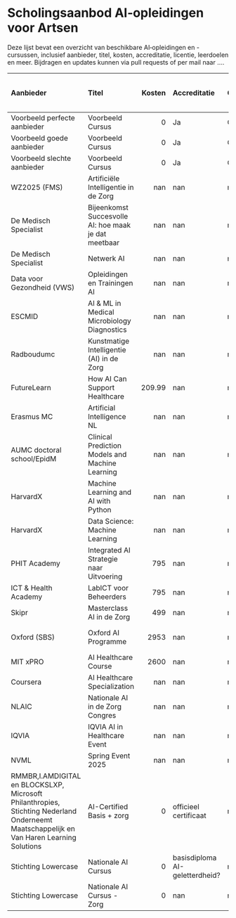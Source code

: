 # Scholingsaanbod AI‑opleidingen voor Artsen

Deze lijst bevat een overzicht van beschikbare AI‑opleidingen en -cursussen, inclusief aanbieder, titel, kosten, accreditatie, licentie, leerdoelen en meer. Bijdragen en updates kunnen via pull requests of per mail naar ....

| Aanbieder                                                                                                                                | Titel                                                |   Kosten | Accreditatie                   | Opensource/Gesloten   | Competenties                                 |   Kennis & Vaardigheden (%) |   Toepassen & Implementeren (%) |   Ethiek, Wetgeving & Samenwerking (%) | Link                                                                                                                  |
|:-----------------------------------------------------------------------------------------------------------------------------------------|:-----------------------------------------------------|---------:|:-------------------------------|:----------------------|:---------------------------------------------|----------------------------:|--------------------------------:|---------------------------------------:|:----------------------------------------------------------------------------------------------------------------------|
| Voorbeeld perfecte aanbieder                                                                                                             | Voorbeeld Cursus                                     |     0    | Ja                             | Open                  | 1,2,3,4,5,6,7,8,9,10,11,12,13,14,15,16,17,18 |                           1 |                        1        |                                    1   | voorbeeld                                                                                                             |
| Voorbeeld goede aanbieder                                                                                                                | Voorbeeld Cursus                                     |     0    | Ja                             | Open                  | 1,2,5,6,7,8,9,10,,13,14,                     |                           1 |                        0.714286 |                                    0.4 | voorbeeld                                                                                                             |
| Voorbeeld slechte aanbieder                                                                                                              | Voorbeeld Cursus                                     |     0    | Ja                             | Open                  | 0,13,14,15                                   |                           0 |                        0        |                                    0.6 | voorbeeld                                                                                                             |
| WZ2025 (FMS)                                                                                                                             | Artificiële Intelligentie in de Zorg                 |   nan    | nan                            | nan                   | nan                                          |                         nan |                      nan        |                                  nan   | https://www.wz2025.nl/2021/11/06/artificiele-intelligentie-in-de-zorg/                                                |
| De Medisch Specialist                                                                                                                    | Bijeenkomst Succesvolle AI: hoe maak je dat meetbaar |   nan    | nan                            | nan                   | nan                                          |                         nan |                      nan        |                                  nan   | https://demedischspecialist.nl/agenda/bijeenkomst-succesvolle-ai-hoe-maak-je-dat-meetbaar                             |
| De Medisch Specialist                                                                                                                    | Netwerk AI                                           |   nan    | nan                            | nan                   | nan                                          |                         nan |                      nan        |                                  nan   | https://demedischspecialist.nl/nieuwsoverzicht/nieuws/netwerk-ai-nooitmeertikken                                      |
| Data voor Gezondheid (VWS)                                                                                                               | Opleidingen en Trainingen AI                         |   nan    | nan                            | nan                   | nan                                          |                         nan |                      nan        |                                  nan   | https://www.datavoorgezondheid.nl/ai/opleidingen-en-trainingen                                                        |
| ESCMID                                                                                                                                   | AI & ML in Medical Microbiology Diagnostics          |   nan    | nan                            | nan                   | nan                                          |                         nan |                      nan        |                                  nan   | https://www.escmid.org/event-detail/artificial-intelligence-and-machine-learning-in-medical-microbiology-diagnostics/ |
| Radboudumc                                                                                                                               | Kunstmatige Intelligentie (AI) in de Zorg            |   nan    | nan                            | nan                   | nan                                          |                         nan |                      nan        |                                  nan   | https://www.radboudumc.nl/over-het-radboudumc/strategie/themas/kunstmatige-intelligentie-ai-in-de-zorg                |
| FutureLearn                                                                                                                              | How AI Can Support Healthcare                        |   209.99 | nan                            | nan                   | nan                                          |                         nan |                      nan        |                                  nan   | https://www.futurelearn.com/courses/how-artificial-intelligence-can-support-healthcare                                |
| Erasmus MC                                                                                                                               | Artificial Intelligence NL                           |   nan    | nan                            | nan                   | nan                                          |                         nan |                      nan        |                                  nan   | https://www.erasmusmc.nl/nl-nl/onderwijs/opleidingen/artificial-intelligence-nl                                       |
| AUMC doctoral school/EpidM                                                                                                               | Clinical Prediction Models and Machine Learning      |   nan    | nan                            | nan                   | nan                                          |                         nan |                      nan        |                                  nan   | nan                                                                                                                   |
| HarvardX                                                                                                                                 | Machine Learning and AI with Python                  |   nan    | nan                            | nan                   | nan                                          |                         nan |                      nan        |                                  nan   | https://www.edx.org/course/machine-learning-and-ai-with-python                                                        |
| HarvardX                                                                                                                                 | Data Science: Machine Learning                       |   nan    | nan                            | nan                   | nan                                          |                         nan |                      nan        |                                  nan   | https://www.edx.org/course/data-science-machine-learning                                                              |
| PHIT Academy                                                                                                                             | Integrated AI Strategie naar Uitvoering              |   795    | nan                            | nan                   | nan                                          |                         nan |                      nan        |                                  nan   | https://phit.nl/academy/cursus/interop/integrated-ai/integrated-ai-8-oktober-2025/                                    |
| ICT & Health Academy                                                                                                                     | LabICT voor Beheerders                               |   795    | nan                            | nan                   | nan                                          |                         nan |                      nan        |                                  nan   | https://icthealth.nl/academy/diagnostiek-labict-voor-beheerders                                                       |
| Skipr                                                                                                                                    | Masterclass AI in de Zorg                            |   499    | nan                            | nan                   | nan                                          |                         nan |                      nan        |                                  nan   | https://www.skipr.nl/events/masterclass-artificial-intelligence-in-de-zorg/                                           |
| Oxford (SBS)                                                                                                                             | Oxford AI Programme                                  |  2953    | nan                            | nan                   | nan                                          |                         nan |                      nan        |                                  nan   | https://www.sbs.ox.ac.uk/programmes/executive-education/online-programmes/oxford-artificial-intelligence-programme    |
| MIT xPRO                                                                                                                                 | AI Healthcare Course                                 |  2600    | nan                            | nan                   | nan                                          |                         nan |                      nan        |                                  nan   | https://xpro.mit.edu/courses/course-v1:xPRO+AIHCx+R1/                                                                 |
| Coursera                                                                                                                                 | AI Healthcare Specialization                         |   nan    | nan                            | nan                   | nan                                          |                         nan |                      nan        |                                  nan   | https://www.coursera.org/specializations/ai-healthcare                                                                |
| NLAIC                                                                                                                                    | Nationale AI in de Zorg Congres                      |   nan    | nan                            | nan                   | nan                                          |                         nan |                      nan        |                                  nan   | https://nlaic.com/agenda/nationale-ai-in-de-zorg-congres/?utm_source=chatgpt.com                                      |
| IQVIA                                                                                                                                    | IQVIA AI in Healthcare Event                         |   nan    | nan                            | nan                   | nan                                          |                         nan |                      nan        |                                  nan   | https://www.events.iqvia.com/event/b3a10e75-f317-400e-ada9-3012bd30640d/summary                                       |
| NVML                                                                                                                                     | Spring Event 2025                                    |   nan    | nan                            | nan                   | nan                                          |                         nan |                      nan        |                                  nan   | https://www.nvml.nl/opleiding/agenda/event/81/spring-event-2025/schedule?utm_source=chatgpt.com                       |
| RMMBR,I.AMDIGITAL en BLOCKSLXP, Microsoft Philanthropies, Stichting Nederland Onderneemt Maatschappelijk en Van Haren Learning Solutions | AI-Certified Basis + zorg                            |     0    | officieel certificaat          | nan                   | nan                                          |                         nan |                      nan        |                                  nan   | https://academy.aicertified.nl                                                                                        |
| Stichting Lowercase                                                                                                                      | Nationale AI Cursus                                  |     0    | basisdiploma AI-geletterdheid? | nan                   | nan                                          |                         nan |                      nan        |                                  nan   | https://www.ai-cursus.nl                                                                                              |
| Stichting Lowercase                                                                                                                      | Nationale AI Cursus - Zorg                           |     0    | nan                            | nan                   | nan                                          |                         nan |                      nan        |                                  nan   | https://www.tech-cursus.nl/app/6-ai-voor-de-zorg/home                                                                 |
